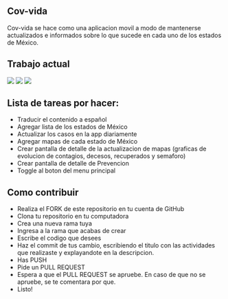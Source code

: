 ## Cov-vida

Cov-vida se hace como una aplicacion movil a modo de mantenerse actualizados e informados sobre lo que sucede en cada uno de los estados de México.

## Trabajo actual

<img src="screenshots/screenshot_1">
<img src="screenshots/screenshot_2">
<img src="screenshots/screenshot_3">

## Lista de tareas por hacer:
- Traducir el contenido a español
- Agregar lista de los estados de México
- Actualizar los casos en la app diariamente
- Agregar mapas de cada estado de México
- Crear pantalla de detalle de la actualizacion de mapas (graficas de evolucion de contagios, decesos, recuperados y semaforo)
- Crear pantalla de detalle de Prevencion
- Toggle al boton del menu principal

## Como contribuir

- Realiza el FORK de este repositorio en tu cuenta de GitHub
- Clona tu repositorio en tu computadora
- Crea una nueva rama tuya 
- Ingresa a la rama que acabas de crear
- Escribe el codigo que desees
- Haz el commit de tus cambio, escribiendo el titulo con las actividades que realizaste y explayandote en la descripcion.
- Has PUSH 
- Pide un PULL REQUEST
- Espera a que el PULL REQUEST se apruebe. En caso de que no se apruebe, se te comentara por que.
- Listo!
